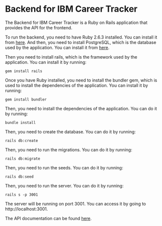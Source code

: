 # Backend for IBM Career Tracker
The Backend for IBM Career Tracker is a Ruby on Rails application that provides the API for the frontend.

To run the backend, you need to have Ruby 2.6.3 installed. You can install it from [here](https://www.ruby-lang.org/en/downloads/).
And then, you need to install PostgreSQL, which is the database used by the application. You can install it from [here](https://www.postgresql.org/download/).

Then you need to install rails, which is the framework used by the application. You can install it by running:
```
gem install rails
```

Once you have Ruby installed, you need to install the bundler gem, which is used to install the dependencies of the application. You can install it by running:
```
gem install bundler
```

Then, you need to install the dependencies of the application. You can do it by running:
```
bundle install
```

Then, you need to create the database. You can do it by running:
```
rails db:create
```

Then, you need to run the migrations. You can do it by running:
```
rails db:migrate
```

Then, you need to run the seeds. You can do it by running:
```
rails db:seed
```

Then, you need to run the server. You can do it by running:
```
rails s -p 3001
```

The server will be running on port 3001. You can access it by going to http://localhost:3001.

The API documentation can be found [here](https://docs.google.com/document/d/1vq6cKexUM6sywFbUqIJDF5Km-bKb-tjsXc95gbeUj6A/edit?usp=sharing).
